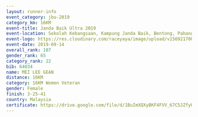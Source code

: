 ```yaml
---
layout: runner-info 
event_category: jbu-2019 
category_km: 16KM 
event-title: Janda Baik Ultra 2019 
event-location: Sekolah Kebangsaan, Kampung Janda Baik, Bentong, Pahang, Malaysia 
event-logo: https://res.cloudinary.com/raceyaya/image/upload/v1569217009/logo/janda-baik_vch1pc.jpg 
event-date: 2019-09-14
overall_rank: 187
gender_rank: 65
category_rank: 22
bib: 64034
name: MEI LEE GEAN
distance: 16KM
category: 16KM Women Veteran
gender: Female
finish: 3-25-41
country: Malaysia
certificate: https://drive.google.com/file/d/1BuImXQXyBKF4FVV_67C5JZfyUr1eU6dj/view?usp=sharing
---
```

